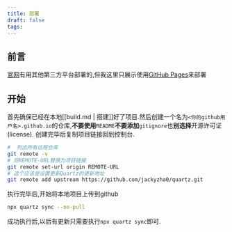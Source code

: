 ```yaml
---
title: 部署
draft: false
tags:
---
```


## 前言
[官网](https://quartz.jzhao.xyz/hosting)有用其他第三方平台部署的,但我这里只展示使用[GitHub Pages](https://docs.github.com/en/pages/getting-started-with-github-pages/about-github-pages)来部署

## 开始
首先确保已经在本地[[build.md | 搭建]]好了项目.然后创建一个名为``` <你的github用户名>.github.io ```的仓库,**不要使用**```README```**不要添加**```gitignore```也**别选择**开源许可证(license).
创建完毕后复制项目链接回到控制台.
``` bash
#  列出所有远程仓库
git remote -v
# 将REMOTE-URL替换为项目链接
git remote set-url origin REMOTE-URL
# 这个应该是设置更新Quartz的更新地址 
git remote add upstream https://github.com/jackyzha0/quartz.git
```
执行完毕后,开始将本地项目上传到github
``` bash
npx quartz sync --no-pull
```
成功执行后,以后有更新只需要执行```npx quartz sync```即可.
